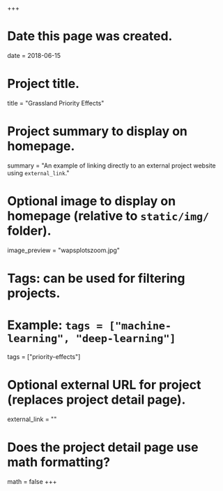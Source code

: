 +++
# Date this page was created.
date = 2018-06-15

# Project title.
title = "Grassland Priority Effects"

# Project summary to display on homepage.
summary = "An example of linking directly to an external project website using `external_link`."

# Optional image to display on homepage (relative to `static/img/` folder).
image_preview = "wapsplotszoom.jpg"

# Tags: can be used for filtering projects.
# Example: `tags = ["machine-learning", "deep-learning"]`
tags = ["priority-effects"]

# Optional external URL for project (replaces project detail page).
external_link = ""

# Does the project detail page use math formatting?
math = false
+++
